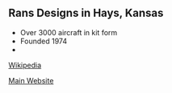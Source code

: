 ## Rans Designs in Hays, Kansas

* Over 3000 aircraft in kit form
* Founded 1974
* 

[Wikipedia](https://en.wikipedia.org/wiki/Rans_Designs)

[Main Website](https://www.rans.com/)
